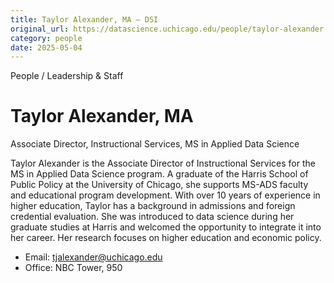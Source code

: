 ```yaml
---
title: Taylor Alexander, MA – DSI
original_url: https://datascience.uchicago.edu/people/taylor-alexander
category: people
date: 2025-05-04
---
```


People / Leadership & Staff

# Taylor Alexander, MA

Associate Director, Instructional Services, MS in Applied Data Science

Taylor Alexander is the Associate Director of Instructional Services for the MS in Applied Data Science program. A graduate of the Harris School of Public Policy at the University of Chicago, she supports MS-ADS faculty and educational program development. With over 10 years of experience in higher education, Taylor has a background in admissions and foreign credential evaluation. She was introduced to data science during her graduate studies at Harris and welcomed the opportunity to integrate it into her career. Her research focuses on higher education and economic policy.

* Email: tjalexander@uchicago.edu
* Office: NBC Tower, 950